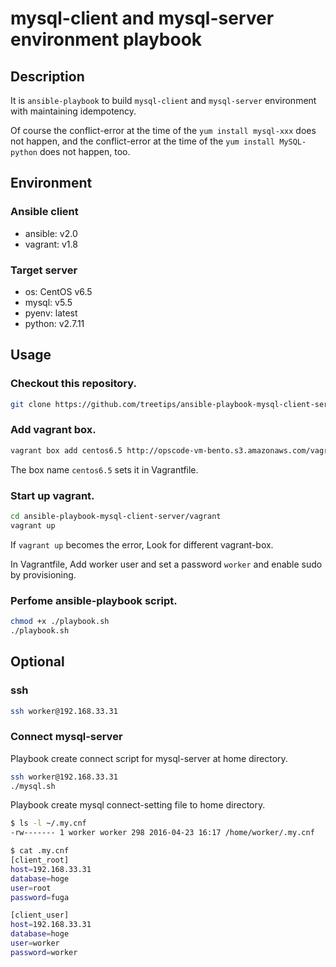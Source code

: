 mysql-client and mysql-server environment playbook
====

## Description

It is `ansible-playbook` to build `mysql-client` and `mysql-server` environment with maintaining idempotency.

Of course the conflict-error at the time of the `yum install mysql-xxx`  does not happen, and the conflict-error at the time of the `yum install MySQL-python` does not happen, too.

## Environment

### Ansible client

* ansible: v2.0
* vagrant: v1.8

### Target server

* os: CentOS v6.5
* mysql: v5.5
* pyenv: latest
* python: v2.7.11

## Usage

### Checkout this repository.

```bash
git clone https://github.com/treetips/ansible-playbook-mysql-client-server.git
```

### Add vagrant box.

```bash
vagrant box add centos6.5 http://opscode-vm-bento.s3.amazonaws.com/vagrant/virtualbox/opscode_centos-6.5_chef-provisionerless.box
```

The box name `centos6.5` sets it in Vagrantfile.

### Start up vagrant.

```bash
cd ansible-playbook-mysql-client-server/vagrant
vagrant up
```

If `vagrant up` becomes the error, Look for different vagrant-box.

In Vagrantfile, Add worker user and set a password `worker` and enable sudo by provisioning.

### Perfome ansible-playbook script.

```bash
chmod +x ./playbook.sh
./playbook.sh
```

## Optional

### ssh

```bash
ssh worker@192.168.33.31
```

### Connect mysql-server

Playbook create connect script for mysql-server at home directory.

```bash
ssh worker@192.168.33.31
./mysql.sh
```

Playbook create mysql connect-setting file to home directory.

```bash
$ ls -l ~/.my.cnf
-rw------- 1 worker worker 298 2016-04-23 16:17 /home/worker/.my.cnf

$ cat .my.cnf
[client_root]
host=192.168.33.31
database=hoge
user=root
password=fuga

[client_user]
host=192.168.33.31
database=hoge
user=worker
password=worker
```

